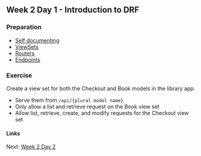 ## Week 2 Day 1 - Introduction to DRF

### Preparation
- [Self documenting](http://localhost:8080/api/v1/engagement)
- [ViewSets](http://www.django-rest-framework.org/api-guide/viewsets/)
- [Routers](http://www.django-rest-framework.org/api-guide/routers/)
- [Endpoints](https://docs.google.com/a/mindmixer.com/presentation/d/1bdlV-7HVQaxLgceHDTNwWfNtpj8xm2sPDce9moytahw/edit#slide=id.p)

### Exercise
Create a view set for both the Checkout and Book models in the library app.

- Serve them from `/api/{plural model name}`
- Only allow a list and retrieve request on the Book view set
- Allow list, retrieve, create, and modify requests for the Checkout view set

#### Links
Next: [Week 2 Day 2](W2D2.md)